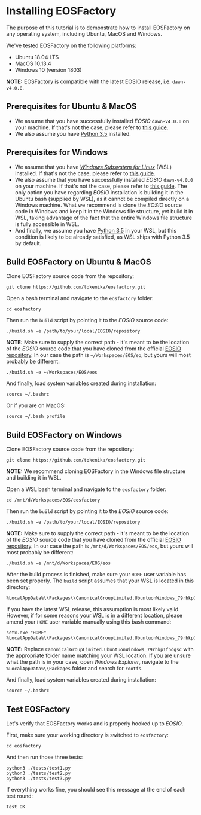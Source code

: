 # Installing EOSFactory

The purpose of this tutorial is to demonstrate how to install EOSFactory on any operating system, including Ubuntu, MacOS and Windows.

We've tested EOSFactory on the following platforms:

- Ubuntu 18.04 LTS
- MacOS 10.13.4
- Windows 10 (version 1803)

**NOTE:**  EOSFactory is compatible with the latest EOSIO release, i.e. `dawn-v4.0.0`.

## Prerequisites for Ubuntu & MacOS

* We assume that you have successfully installed *EOSIO* `dawn-v4.0.0` on your machine. If that's not the case, please refer to [this guide](https://github.com/EOSIO/eos/wiki/Local-Environment).
* We also assume you have [Python 3.5](https://www.python.org/download/releases/3.0/) installed.

## Prerequisites for Windows

- We assume that you have [*Windows Subsystem for Linux*](https://en.wikipedia.org/wiki/Windows_Subsystem_for_Linux) (WSL) installed. If that's not the case, please refer to [this guide](https://docs.microsoft.com/en-us/windows/wsl/install-win10).
- We also assume that you have successfully installed *EOSIO* `dawn-v4.0.0` on your machine. If that's not the case, please refer to [this guide](https://github.com/EOSIO/eos/wiki/Local-Environment). The only option you have regarding *EOSIO* installation is building it in the Ubuntu bash (supplied by WSL), as it cannot be compiled directly on a Windows machine. What we recommend is clone the *EOSIO* source code in Windows and keep it in the Windows file structure, yet build it in WSL, taking advantage of the fact that the entire Windows file structure is fully accessible in WSL.
- And finally, we assume you have [Python 3.5](https://www.python.org/download/releases/3.0/) in your WSL, but this condition is likely to be already satisfied, as WSL ships with Python 3.5 by default.

## Build EOSFactory on Ubuntu & MacOS

Clone EOSFactory source code from the repository:

```
git clone https://github.com/tokenika/eosfactory.git
```

Open a bash terminal and navigate to the `eosfactory` folder:

```
cd eosfactory
```

Then run the `build` script by pointing it to the *EOSIO* source code:

```
./build.sh -e /path/to/your/local/EOSIO/repository
```

**NOTE:** Make sure to supply the correct path - it's meant to be the location of the *EOSIO* source code that you have cloned from the official [EOSIO repository](https://github.com/EOSIO/eos). In our case the path is `~/Workspaces/EOS/eo`, but yours will most probably be different:

```
./build.sh -e ~/Workspaces/EOS/eos
```

And finally, load system variables created during installation:

```
source ~/.bashrc
```

Or if you are on MacOS:

```
source ~/.bash_profile
```

## Build EOSFactory on Windows

Clone EOSFactory source code from the repository:

```
git clone https://github.com/tokenika/eosfactory.git
```

**NOTE:** We recommend cloning EOSFactory in the Windows file structure and building it in WSL.

Open a WSL bash terminal and navigate to the `eosfactory` folder:

```
cd /mnt/d/Workspaces/EOS/eosfactory
```

Then run the `build` script by pointing it to the *EOSIO* source code:

```
./build.sh -e /path/to/your/local/EOSIO/repository
```

**NOTE:** Make sure to supply the correct path - it's meant to be the location of the *EOSIO* source code that you have cloned from the official [EOSIO repository](https://github.com/EOSIO/eos). In our case the path is `/mnt/d/Workspaces/EOS/eos`, but yours will most probably be different:

```
./build.sh -e /mnt/d/Workspaces/EOS/eos
```

After the build process is finished, make sure your `HOME` user variable has been set properly. The `build` script assumes that your WSL is located in this directory:

```
%LocalAppData%\\Packages\\CanonicalGroupLimited.UbuntuonWindows_79rhkp1fndgsc
```

If you have the latest WSL release, this assumption is most likely valid. However, if for some reasons your WSL is in a different location, please amend your `HOME` user variable manually using this bash command:

```
setx.exe "HOME" %LocalAppData%\\Packages\\CanonicalGroupLimited.UbuntuonWindows_79rhkp1fndgsc\\LocalState\\rootfs\\home\\$USER
```

**NOTE:** Replace `CanonicalGroupLimited.UbuntuonWindows_79rhkp1fndgsc` with the appropriate folder name matching your WSL location. If you are unsure what the path is in your case, open *Windows Explorer*, navigate to the  `%LocalAppData%\\Packages` folder and search for `rootfs`.

And finally, load system variables created during installation:

```
source ~/.bashrc
```

## Test EOSFactory

Let's verify that EOSFactory works and is properly hooked up to *EOSIO*.

First, make sure your working directory is switched to `eosfactory`:

```
cd eosfactory
```

And then run those three tests:

```
python3 ./tests/test1.py
python3 ./tests/test2.py
python3 ./tests/test3.py
```

If everything works fine, you should see this message at the end of each test round:

```
Test OK
```